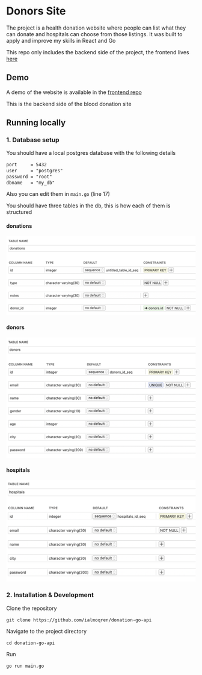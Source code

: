 # Donors Site
The project is a health donation website where people can list what they can donate and hospitals can choose from those listings. It was built to apply and improve my skills in React and Go

This repo only includes the backend side of the project, the frontend lives [here](https://github.com/ialmoqren/donation-react)

## Demo
A demo of the website is available in the [frontend repo ](https://github.com/ialmoqren/donation-react)

This is the backend side of the blood donation site

## Running locally

### 1. Database setup

You should have a local postgres database with the following details

	port     = 5432
	user     = "postgres"
	password = "root"
	dbname   = "my_db"

Also you can edit them in `main.go` (line 17)

You should have three tables in the db, this is how each of them is structured
 
#### donations
![](./readmeScreenshots/donationsTable.png)

#### donors
![](./readmeScreenshots/donorsTable.png)

#### hospitals
![](./readmeScreenshots/hospitalsTable.png)

### 2. Installation & Development

Clone the repository
```shell
git clone https://github.com/ialmoqren/donation-go-api
```

Navigate to the project directory
```shell
cd donation-go-api
```

Run
```shell
go run main.go
```
